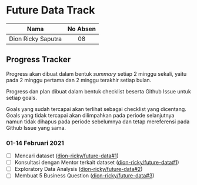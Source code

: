 # Future Data Track
| Nama |  No Absen|
| ------ | :----: |
| Dion Ricky Saputra | 08 |

## Progress Tracker
Progress akan dibuat dalam bentuk *summary* setiap 2 minggu sekali, yaitu pada 2 minggu pertama dan 2 minggu terakhir setiap bulan.

Progress dan plan dibuat dalam bentuk checklist beserta Github Issue untuk setiap goals.

Goals yang sudah tercapai akan terlihat sebagai checklist yang dicentang. Goals yang tidak tercapai akan dilimpahkan pada periode selanjutnya namun tidak dihapus pada periode sebelumnya dan tetap mereferensi pada Github Issue yang sama.

### 01-14 Februari 2021
- [ ] Mencari dataset ([dion-ricky/future-data#1](https://github.com/dion-ricky/future-data/issues/1))
- [ ] Konsultasi dengan Mentor terkait dataset ([dion-ricky/future-data#1](https://github.com/dion-ricky/future-data/issues/1))
- [ ] Exploratory Data Analysis ([dion-ricky/future-data#2](https://github.com/dion-ricky/future-data/issues/2))
- [ ] Membuat 5 Business Question ([dion-ricky/future-data#3](https://github.com/dion-ricky/future-data/issues/3))
